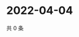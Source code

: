 # 2022-04-04

共 0 条

<!-- BEGIN WEIBO -->
<!-- 最后更新时间 Mon Apr 04 2022 06:15:19 GMT+0800 (China Standard Time) -->

<!-- END WEIBO -->

